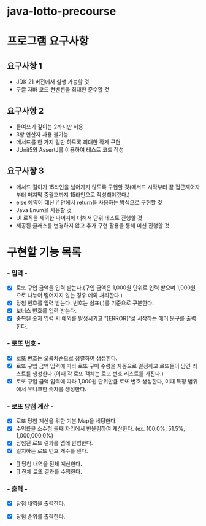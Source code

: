 # java-lotto-precourse



# 프로그램 요구사항
## 요구사항 1
- JDK 21 버전에서 실행 가능할 것
- 구글 자바 코드 컨벤션을 최대한 준수할 것
## 요구사항 2
- 들여쓰기 깊이는 2까지만 허용
- 3항 연산자 사용 불가능
- 메서드를 한 가지 일만 하도록 최대한 작게 구현
- JUnit5와 AssertJ를 이용하여 테스트 코드 작성
## 요구사항 3
- 메서드 길이가 15라인을 넘어가지 않도록 구현할 것(메서드 시작부터 끝 접근제어자부터 마지막 중괄호까지 15라인으로 작성해야겠다.)
- else 예약어 대신 if 안에서 return을 사용하는 방식으로 구현할 것
- Java Enum을 사용할 것
- UI 로직을 제외한 나머지에 대해서 단위 테스트 진행할 것
- 제공된 클래스를 변경하지 않고 추가 구현 활용을 통해 미션 진행할 것

# 구현할 기능 목록
### - 입력 -
- [x] 로또 구입 금액을 입력 받는다.(구입 금액은 1,000원 단위로 입력 받으며 1,000원으로 나누어 떨어지지 않는 경우 예외 처리한다.)
- [x] 당첨 번호를 입력 받는다. 번호는 쉼표(,)를 기준으로 구분한다.
- [x] 보너스 번호를 입력 받는다.
- [x] 중복된 숫자 입력 시 예외를 발생시키고 "[ERROR]"로 시작하는 에러 문구를 출력한다.

### - 로또 번호 -
- [x] 로또 번호는 오름차순으로 정렬하여 생성한다.
- [x] 로또 구입 금액 입력에 따라 로또 구매 수량을 자동으로 결정하고 로또들이 담긴 리스트를 생성한다.(이때 각 로또 객체는 로또 번호 리스트를 가진다.)
- [x] 로또 구입 금액 입력에 따라 1,000원 단위만큼 로또 번호 생성한다, 이때 특정 범위에서 유니크한 숫자를 생성한다.

### - 로또 당첨 계산 -
- [x] 로또 당첨 계산을 위한 기본 Map을 세팅한다.
- [x] 수익률을 소수점 둘째 자리에서 반올림하여 계산한다. (ex. 100.0%, 51.5%, 1,000,000.0%)
- [x] 당첨된 로또 결과를 맵에 반영한다.
- [x] 일치하는 로또 번호 개수를 센다.
- [] 당첨 내역을 전체 계산한다.
- [] 전체 로또 결과를 수행한다.

### - 출력 -
- [x] 당첨 내역을 출력한다.
- [x] 당첨 순위를 출력한다.



